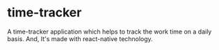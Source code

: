 # time-tracker
A time-tracker application which helps to track the work time on a daily basis. And, It's made with react-native technology.
